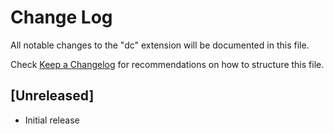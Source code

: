 # Change Log

All notable changes to the "dc" extension will be documented in this file.

Check [Keep a Changelog](http://keepachangelog.com/) for recommendations on how to structure this file.

## [Unreleased]

- Initial release
